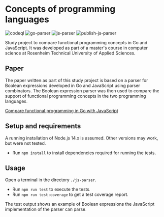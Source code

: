 # Concepts of programming languages

![codeql](https://github.com/m-voit/concepts-of-programming-languages/workflows/codeql/badge.svg)
![go-parser](https://github.com/m-voit/concepts-of-programming-languages/workflows/go-parser/badge.svg)
![js-parser](https://github.com/m-voit/concepts-of-programming-languages/workflows/js-parser/badge.svg)
![publish-js-parser](https://github.com/m-voit/concepts-of-programming-languages/workflows/publish-js-parser/badge.svg)

Study project to compare functional programming concepts in Go and JavaScript.
It was developed as part of a master's course in computer science at Rosenheim Technical University of Applied Sciences.

## Paper

The paper written as part of this study project is based on a parser for Boolean expressions developed in Go and JavaScript using parser combinators.
The Boolean expression parser was then used to compare the support of functional programming concepts in the two programming languages.

[Compare functional programming in Go with JavaScript](./paper.md)

## Setup and requirements

A running installation of Node.js 14.x is assumed. Other versions may work, but were not tested.

- Run `npm install` to install dependencies required for running the tests.

## Usage

Open a terminal in the directory `./js-parser`.

- Run `npm run test` to execute the tests.
- Run `npm run test:coverage` to get a test coverage report.

The test output shows an example of Boolean expressions the JavaScript implementation of the parser can parse.
